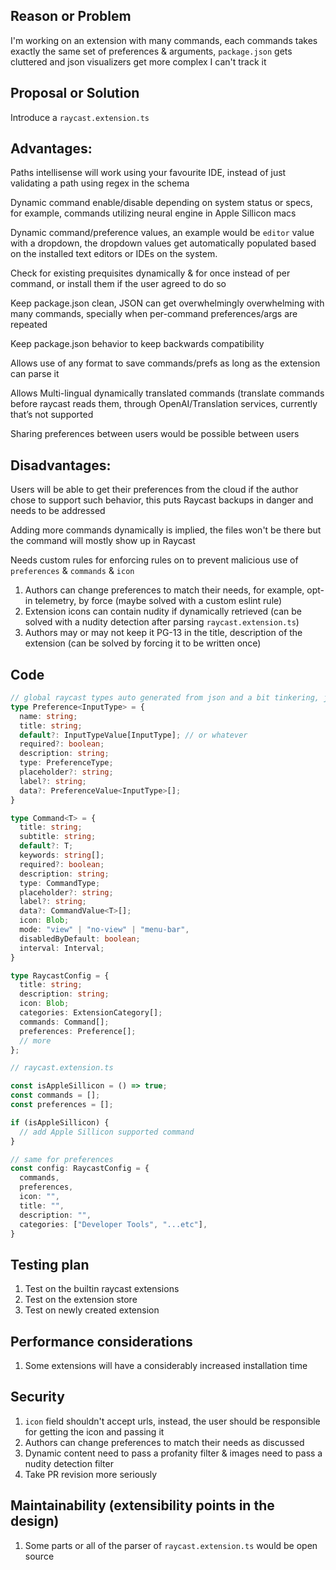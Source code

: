 ## Reason or Problem
I'm working on an extension with many commands, each commands takes exactly the same set of preferences & arguments, `package.json` gets cluttered and json visualizers get more complex I can't track it


## Proposal or Solution
Introduce a `raycast.extension.ts`

## Advantages:

Paths intellisense will work using your favourite IDE, instead of just validating a path using regex in the schema

Dynamic command enable/disable depending on system status or specs, for example, commands utilizing neural engine in Apple Sillicon macs

Dynamic command/preference values, an example would be `editor` value with a dropdown, the dropdown values get automatically populated based on the installed text editors or IDEs on the system.

Check for existing prequisites dynamically & for once instead of per command, or install them if the user agreed to do so

Keep package.json clean, JSON can get overwhelmingly overwhelming with many commands, specially when per-command preferences/args are repeated

Keep package.json behavior to keep backwards compatibility

Allows use of any format to save commands/prefs as long as the extension can parse it

Allows Multi-lingual dynamically translated commands (translate commands before raycast reads them, through OpenAI/Translation services, currently that’s not supported

Sharing preferences between users would be possible between users


## Disadvantages:

Users will be able to get their preferences from the cloud if the author chose to support such behavior, this puts Raycast backups in danger and needs to be addressed

Adding more commands dynamically is implied, the files won't be there but the command will mostly show up in Raycast

Needs custom rules for enforcing rules on to prevent malicious use of `preferences` & `commands` & `icon`
1. Authors can change preferences to match their needs, for example, opt-in telemetry, by force (maybe solved with a custom eslint rule)
2. Extension icons can contain nudity if dynamically retrieved (can be solved with a nudity detection after parsing `raycast.extension.ts`)
3. Authors may or may not keep it PG-13 in the title, description of the extension (can be solved by forcing it to be written once)

## Code

```typescript
// global raycast types auto generated from json and a bit tinkering, just for proving the point
type Preference<InputType> = {
  name: string;
  title: string;
  default?: InputTypeValue[InputType]; // or whatever
  required?: boolean;
  description: string;
  type: PreferenceType;
  placeholder?: string;
  label?: string;
  data?: PreferenceValue<InputType>[];
}

type Command<T> = {
  title: string;
  subtitle: string;
  default?: T;
  keywords: string[];
  required?: boolean;
  description: string;
  type: CommandType;
  placeholder?: string;
  label?: string;
  data?: CommandValue<T>[];
  icon: Blob;
  mode: "view" | "no-view" | "menu-bar",
  disabledByDefault: boolean;
  interval: Interval;
}

type RaycastConfig = {
  title: string;
  description: string;
  icon: Blob;
  categories: ExtensionCategory[];
  commands: Command[];
  preferences: Preference[];
  // more
};

```
```typescript
// raycast.extension.ts

const isAppleSillicon = () => true;
const commands = [];
const preferences = [];

if (isAppleSillicon) {
  // add Apple Sillicon supported command
}

// same for preferences
const config: RaycastConfig = {
  commands,
  preferences,
  icon: "",
  title: "",
  description: "",
  categories: ["Developer Tools", "...etc"],
}
```

## Testing plan

1. Test on the builtin raycast extensions
2. Test on the extension store
3. Test on newly created extension


## Performance considerations

1. Some extensions will have a considerably increased installation time

## Security

1. `icon` field shouldn't accept urls, instead, the user should be responsible for getting the icon and passing it
2. Authors can change preferences to match their needs as discussed
3. Dynamic content need to pass a profanity filter & images need to pass a nudity detection filter
4. Take PR revision more seriously

## Maintainability (extensibility points in the design)

1. Some parts or all of the parser of `raycast.extension.ts` would be open source
